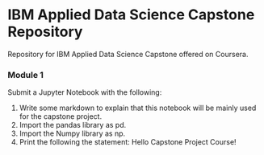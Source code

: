 # IBM Applied Data Science Capstone Repository

Repository for IBM Applied Data Science Capstone offered on Coursera. 

### Module 1
Submit a Jupyter Notebook with the following:
1. Write some markdown to explain that this notebook will be mainly used for the capstone project.
2. Import the pandas library as pd.
3. Import the Numpy library as np.
4. Print the following the statement: Hello Capstone Project Course!
